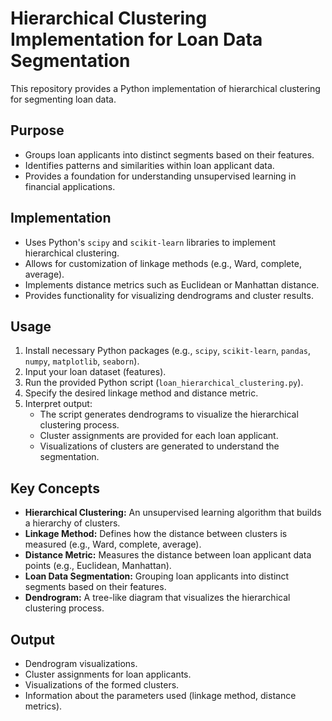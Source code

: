 # Hierarchical Clustering Implementation for Loan Data Segmentation

This repository provides a Python implementation of hierarchical clustering for segmenting loan data.

## Purpose

- Groups loan applicants into distinct segments based on their features.
- Identifies patterns and similarities within loan applicant data.
- Provides a foundation for understanding unsupervised learning in financial applications.

## Implementation

- Uses Python's `scipy` and `scikit-learn` libraries to implement hierarchical clustering.
- Allows for customization of linkage methods (e.g., Ward, complete, average).
- Implements distance metrics such as Euclidean or Manhattan distance.
- Provides functionality for visualizing dendrograms and cluster results.

## Usage

1. Install necessary Python packages (e.g., `scipy`, `scikit-learn`, `pandas`, `numpy`, `matplotlib`, `seaborn`).
2. Input your loan dataset (features).
3. Run the provided Python script (`loan_hierarchical_clustering.py`).
4. Specify the desired linkage method and distance metric.
5. Interpret output:
    - The script generates dendrograms to visualize the hierarchical clustering process.
    - Cluster assignments are provided for each loan applicant.
    - Visualizations of clusters are generated to understand the segmentation.

## Key Concepts

- **Hierarchical Clustering:** An unsupervised learning algorithm that builds a hierarchy of clusters.
- **Linkage Method:** Defines how the distance between clusters is measured (e.g., Ward, complete, average).
- **Distance Metric:** Measures the distance between loan applicant data points (e.g., Euclidean, Manhattan).
- **Loan Data Segmentation:** Grouping loan applicants into distinct segments based on their features.
- **Dendrogram:** A tree-like diagram that visualizes the hierarchical clustering process.

## Output

- Dendrogram visualizations.
- Cluster assignments for loan applicants.
- Visualizations of the formed clusters.
- Information about the parameters used (linkage method, distance metrics).
